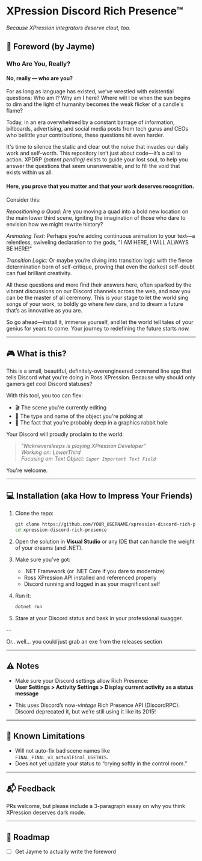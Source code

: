 # XPression Discord Rich Presence™  
*Because XPression integrators deserve clout, too.*

## 📝 Foreword (by Jayme)
### Who Are You, Really?

#### No, really — who are you?

For as long as language has existed, we’ve wrestled with existential questions: Who am I? Why am I here? Where will I be when the sun begins to dim and the light of humanity becomes the weak flicker of a candle's flame?

Today, in an era overwhelmed by a constant barrage of information, billboards, advertising, and social media posts from tech gurus and CEOs who belittle your contributions, these questions hit even harder.

It's time to silence the static and clear out the noise that invades our daily work and self-worth. This repository isn’t just about code—it’s a call to action. XPDRP *(patent pending)* exists to guide your lost soul, to help you answer the questions that seem unanswerable, and to fill the void that exists within us all.

#### Here, you prove that you matter and that your work deserves recognition.

Consider this:

*Repositioning a Quad:* Are you moving a quad into a bold new location on the main lower third scene, igniting the imagination of those who dare to envision how we might rewrite history?

*Animating Text:* Perhaps you’re adding continuous animation to your text—a relentless, swiveling declaration to the gods, "I AM HERE, I WILL ALWAYS BE HERE!"

*Transition Logic:* Or maybe you’re diving into transition logic with the fierce determination born of self-critique, proving that even the darkest self-doubt can fuel brilliant creativity.

All these questions and more find their answers here, often sparked by the vibrant discussions on our Discord channels across the web, and now you can be the master of all ceremony. This is your stage to let the world sing songs of your work, to boldly go where few dare, and to dream a future that’s as innovative as you are.

So go ahead—install it, immerse yourself, and let the world tell tales of your genius for years to come. Your journey to redefining the future starts *now.*

---

## 🎮 What is this?

This is a small, beautiful, definitely-overengineered command line app that tells Discord what you're doing in Ross XPression. Because why should only gamers get cool Discord statuses?

With this tool, you too can flex:
- 🎬 The scene you're currently editing
- 🧱 The type and name of the object you're poking at
- 🧠 The fact that you're probably deep in a graphics rabbit hole

Your Discord will proudly proclaim to the world:
> _"Nickneversleeps is playing XPression Developer"_  
> _Working on: LowerThird_  
> _Focusing on: Text Object: `Super Important Text Field`_

You're welcome.

---

## 💻 Installation (aka How to Impress Your Friends)

1. Clone the repo:
    ```bash
    git clone https://github.com/YOUR_USERNAME/xpression-discord-rich-presence.git
    cd xpression-discord-rich-presence
    ```

2. Open the solution in **Visual Studio** or any IDE that can handle the weight of your dreams (and .NET).

3. Make sure you've got:
    - .NET Framework (or .NET Core if you dare to modernize)
    - Ross XPression API installed and referenced properly
    - Discord running and logged in as your magnificent self

4. Run it:
    ```bash
    dotnet run
    ```

5. Stare at your Discord status and bask in your professional swagger.

--

Or.. well... you could just grab an exe from the releases section


---

## ⚠️ Notes

- Make sure your Discord settings allow Rich Presence:  
  **User Settings > Activity Settings > Display current activity as a status message**

- This uses Discord’s now-*vintage* Rich Presence API (DiscordRPC). Discord deprecated it, but we’re still using it like its 2015!

---

## 🧠 Known Limitations

- Will not auto-fix bad scene names like `FINAL_FINAL_v3_actualFinal_USETHIS`.
- Does not yet update your status to “crying softly in the control room.”

---

## 📬 Feedback

PRs welcome, but please include a 3-paragraph essay on why you think XPression deserves dark mode.

---

## 📅 Roadmap

- ☐ Get Jayme to actually write the foreword
